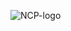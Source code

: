 ![NCP-logo](https://user-images.githubusercontent.com/8775469/52916959-edcc4e80-32e5-11e9-88dc-cc084de702a1.jpg)